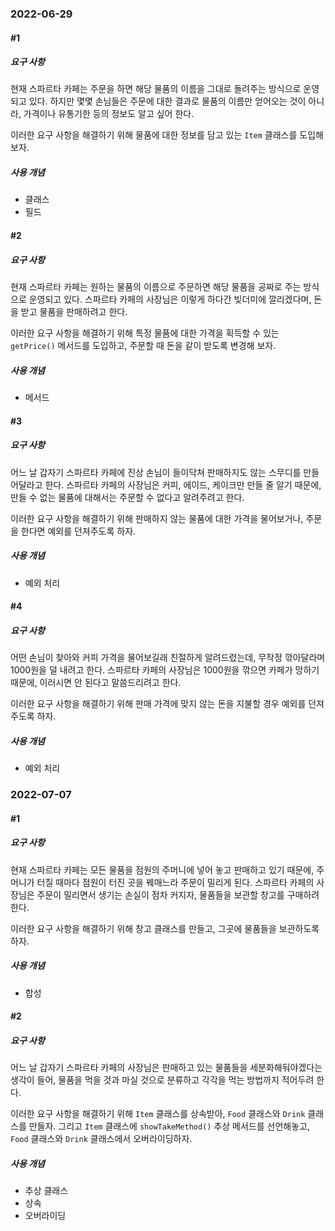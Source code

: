 ### 2022-06-29

#### #1

##### 요구 사항

현재 스파르타 카페는 주문을 하면 해당 물품의 이름을 그대로 돌려주는 방식으로 운영되고 있다. 하지만 몇몇 손님들은 주문에 대한 결과로 물품의 이름만 얻어오는 것이 아니라, 가격이나 유통기한 등의 정보도 알고 싶어 한다.

이러한 요구 사항을 해결하기 위해 물품에 대한 정보를 담고 있는 `Item` 클래스를 도입해 보자.

##### 사용 개념

- 클래스
- 필드

#### #2

##### 요구 사항

현재 스파르타 카페는 원하는 물품의 이름으로 주문하면 해당 물품을 공짜로 주는 방식으로 운영되고 있다. 스파르타 카페의 사장님은 이렇게 하다간 빚더미에 깔리겠다며, 돈을 받고 물품을 판매하려고 한다.

이러한 요구 사항을 해결하기 위해 특정 물품에 대한 가격을 획득할 수 있는 `getPrice()` 메서드를 도입하고, 주문할 때 돈을 같이 받도록 변경해 보자.

##### 사용 개념

- 메서드

#### #3

##### 요구 사항

어느 날 갑자기 스파르타 카페에 진상 손님이 들이닥쳐 판매하지도 않는 스무디를 만들어달라고 한다. 스파르타 카페의 사장님은 커피, 에이드, 케이크만 만들 줄 알기 때문에, 만들 수 없는 물품에 대해서는 주문할 수 없다고 알려주려고 한다.

이러한 요구 사항을 해결하기 위해 판매하지 않는 물품에 대한 가격을 물어보거나, 주문을 한다면 예외를 던져주도록 하자.

##### 사용 개념

- 예외 처리

#### #4

##### 요구 사항

어떤 손님이 찾아와 커피 가격을 물어보길래 친절하게 알려드렸는데, 무작정 깎아달라며 1000원을 덜 내려고 한다. 스파르타 카페의 사장님은 1000원을 깎으면 카페가 망하기 때문에, 이러시면 안 된다고 말씀드리려고 한다.

이러한 요구 사항을 해결하기 위해 판매 가격에 맞지 않는 돈을 지불할 경우 예외를 던져주도록 하자.

##### 사용 개념

- 예외 처리

### 2022-07-07

#### #1

##### 요구 사항

현재 스파르타 카페는 모든 물품을 점원의 주머니에 넣어 놓고 판매하고 있기 때문에, 주머니가 터질 때마다 점원이 터진 곳을 꿰매느라 주문이 밀리게 된다. 스파르타 카페의 사장님은 주문이 밀리면서 생기는 손실이 점차 커지자, 물품들을 보관할 창고를 구매하려 한다.

이러한 요구 사항을 해결하기 위해 창고 클래스를 만들고, 그곳에 물품들을 보관하도록 하자.

##### 사용 개념

- 합성

#### #2

##### 요구 사항

어느 날 갑자기 스파르타 카페의 사장님은 판매하고 있는 물품들을 세분화해둬야겠다는 생각이 들어, 물품을 먹을 것과 마실 것으로 분류하고 각각을 먹는 방법까지 적어두려 한다.

이러한 요구 사항을 해결하기 위해 `Item` 클래스를 상속받아, `Food` 클래스와 `Drink` 클래스를 만들자. 그리고 `Item` 클래스에 `showTakeMethod()` 추상 메서드를 선언해놓고, `Food` 클래스와 `Drink` 클래스에서 오버라이딩하자.

##### 사용 개념

- 추상 클래스
- 상속
- 오버라이딩